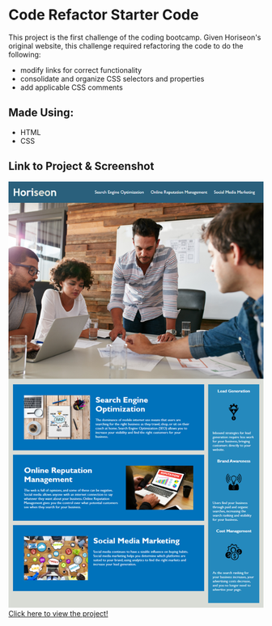 # Code Refactor Starter Code
This project is the first challenge of the coding bootcamp.
Given Horiseon's original website, this challenge required refactoring the code to do the following:
* modify links for correct functionality
* consolidate and organize CSS selectors and properties
* add applicable CSS comments

## Made Using:
* HTML
* CSS

## Link to Project & Screenshot
![Portfolio Screenshot)](/assets/images/screenshot.jpeg)
[Click here to view the project!](https://rpodols.github.io/horiseon/)
